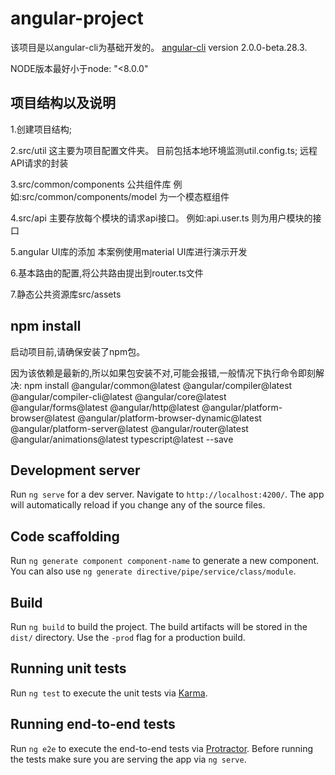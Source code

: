# angular-project

该项目是以angular-cli为基础开发的。 [angular-cli](https://github.com/angular/angular-cli) version 2.0.0-beta.28.3.

NODE版本最好小于node: "<8.0.0"

## 项目结构以及说明

1.创建项目结构;

2.src/util 这主要为项目配置文件夹。
目前包括本地环境监测util.config.ts;
远程API请求的封装

3.src/common/components 公共组件库
例如:src/common/components/model 为一个模态框组件

4.src/api  主要存放每个模块的请求api接口。
例如:api.user.ts 则为用户模块的接口

5.angular UI库的添加
本案例使用material UI库进行演示开发

6.基本路由的配置,将公共路由提出到router.ts文件

7.静态公共资源库src/assets

## npm install
启动项目前,请确保安装了npm包。

因为该依赖是最新的,所以如果包安装不对,可能会报错,一般情况下执行命令即刻解决:
npm install @angular/common@latest @angular/compiler@latest @angular/compiler-cli@latest @angular/core@latest @angular/forms@latest @angular/http@latest @angular/platform-browser@latest @angular/platform-browser-dynamic@latest @angular/platform-server@latest @angular/router@latest @angular/animations@latest typescript@latest --save

## Development server
Run `ng serve` for a dev server. Navigate to `http://localhost:4200/`. The app will automatically reload if you change any of the source files.

## Code scaffolding

Run `ng generate component component-name` to generate a new component. You can also use `ng generate directive/pipe/service/class/module`.

## Build

Run `ng build` to build the project. The build artifacts will be stored in the `dist/` directory. Use the `-prod` flag for a production build.

## Running unit tests

Run `ng test` to execute the unit tests via [Karma](https://karma-runner.github.io).

## Running end-to-end tests

Run `ng e2e` to execute the end-to-end tests via [Protractor](http://www.protractortest.org/).
Before running the tests make sure you are serving the app via `ng serve`.
